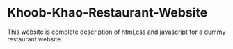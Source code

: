 # Khoob-Khao-Restaurant-Website
This website is complete description of html,css and javascript for a dummy restaurant website.
